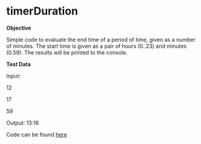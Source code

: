 # timerDuration
**Objective**

Simple code to evaluate the end time of a period of time, given as a number of minutes. The start time is given as a pair of hours (0..23) and minutes (0.59). The results will be printed to the console. 

**Test Data**

Input: 

12

17

59

Output:
13:16

Code can be found [here](https://github.com/Fran0616/timerDuration/blob/master/timerDuration.py)


